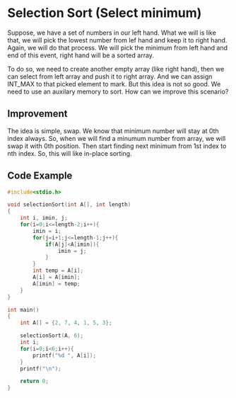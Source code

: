 # Selection Sort (Select minimum)

Suppose, we have a set of numbers in our left hand. What we will is like that, we will pick the lowest number from lef hand and keep it to right hand. Again, we will do that process. We will pick the minimum from left hand and end of this event, right hand will be a sorted array.

To do so, we need to create another empty array (like right hand), then we can select from left array and push it to right array. And we can assign INT_MAX to that picked element to mark. But this idea is not so good. We need to use an auxilary memory to sort. How can we improve this scenario?

## Improvement

The idea is simple, swap. We know that minimum number will stay at 0th index always. So, when we will find a minumum number from array, we will swap it with 0th position. Then start finding next minimum from 1st index to nth index. So, this will like in-place sorting.

## Code Example

```cpp
#include<stdio.h>

void selectionSort(int A[], int length)
{
    int i, imin, j;
    for(i=0;i<=length-2;i++){
        imin = i;
        for(j=i+1;j<=length-1;j++){
            if(A[j]<A[imin]){
                imin = j;
            }
        }
        int temp = A[i];
        A[i] = A[imin];
        A[imin] = temp;
    }
}

int main()
{
    int A[] = {2, 7, 4, 1, 5, 3};

    selectionSort(A, 6);
    int i;
    for(i=0;i<6;i++){
        printf("%d ", A[i]);
    }
    printf("\n");

    return 0;
}
```
